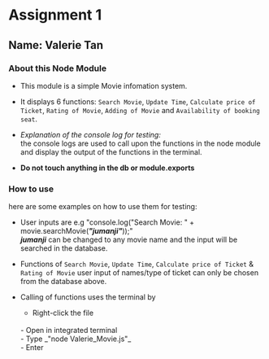 # Assignment 1

## Name: Valerie Tan

### About this Node Module
- This module is a simple Movie infomation system. 
- It displays 6 functions: `Search Movie`, `Update Time`, `Calculate price of Ticket`, `Rating of Movie`, `Adding of Movie` and `Availability of booking seat`.
- *Explanation of the console log for testing:* <br />
the console logs are used to call upon the functions in the node module and display the output of the functions in the terminal.

- **Do not touch anything in the db or module.exports**

### How to use
here are some examples on how to use them for testing:

- User inputs are e.g "console.log("Search Movie: " + movie.searchMovie(**_"jumanji"_**));" <br />
**_jumanji_** can be changed to any movie name and the input will be searched in the database.

- Functions of `Search Movie`, `Update Time`, `Calculate price of Ticket` & `Rating of Movie` user input of names/type of ticket can only be chosen from the database above.

- Calling of functions uses the terminal by
    <br />
    - Right-click the file
    <br />
    - Open in integrated terminal
    <br />
    - Type _"node Valerie_Movie.js"_
    <br />
    - Enter

